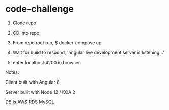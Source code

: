 # code-challenge

1. Clone repo

2. CD into repo

3. From repo root run, $ docker-compose up

4. Wait for build to respond, 'angular live development server is listening...'

5. enter localhost:4200 in browser

Notes:

Client built with Angular 8

Server built with Node 12 / KOA 2

DB is AWS RDS MySQL
